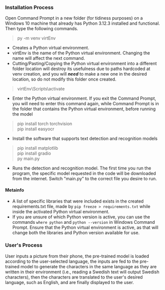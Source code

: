 ### Installation Process
Open Command Prompt in a new folder (for tidiness purposes) on a Windows 10 machine that already has Python 3.12.3 installed and functional. Then type the following commands.
> py -m venv virtEnv
* Creates a Python virtual environment.
* virtEnv is the name of the Python virtual environment. Changing the name will affect the next command.
* Cutting/Pasting/Copying the Python virtual environment into a different folder location will destroy its usefulness due to paths hardcoded at venv creation, and you will ***need*** to make a new one in the desired location, so do not modify this folder once created.
> virtEnv\Scripts\activate
* Enter the Python virtual environment. If you exit the Command Prompt, you will need to enter this command again, while Command Prompt is in the folder that contains the Python virtual environment, before running the model
> pip install torch torchvision  
> pip install easyocr  
* Install the software that supports text detection and recognition models
> pip install matplotlib  
> pip install gradio  
> py main.py  
* Runs the detection and recognition model. The first time you run the program, the specific model requested in the code will be downloaded from the internet. Switch "main.py" to the correct file you desire to run.

#### Metainfo
* A list of specific libraries that were included exists in the created requirements.txt file, made by `pip freeze > requirements.txt` while inside the activated Python virtual environment.
* If you are unsure of which Python version is active, you can use the commands `where python` and `python --version` in Windows Command Prompt. Ensure that the Python virtual environment is active, as that will change both the libraries and Python version available for use.

### User's Process
User inputs a picture from their phone, the pre-trained model is loaded according to the user-selected language, the inputs are fed to the pre-trained model to generate the characters in the same language as they are written in their environment (i.e., reading a Swedish text will output Swedish characters), then the characters are translated to the user's desired language, such as English, and are finally displayed to the user.
